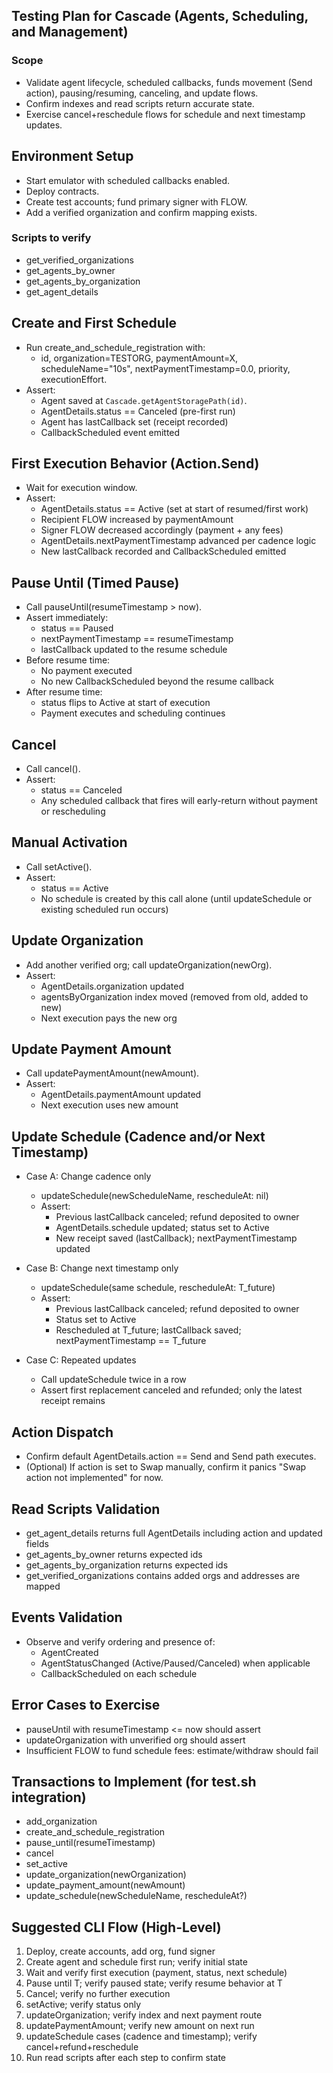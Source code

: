 ## Testing Plan for Cascade (Agents, Scheduling, and Management)

### Scope

- Validate agent lifecycle, scheduled callbacks, funds movement (Send action), pausing/resuming, canceling, and update flows.
- Confirm indexes and read scripts return accurate state.
- Exercise cancel+reschedule flows for schedule and next timestamp updates.

## Environment Setup

- Start emulator with scheduled callbacks enabled.
- Deploy contracts.
- Create test accounts; fund primary signer with FLOW.
- Add a verified organization and confirm mapping exists.

### Scripts to verify

- get_verified_organizations
- get_agents_by_owner
- get_agents_by_organization
- get_agent_details

## Create and First Schedule

- Run create_and_schedule_registration with:
  - id, organization=TESTORG, paymentAmount=X, scheduleName="10s", nextPaymentTimestamp=0.0, priority, executionEffort.
- Assert:
  - Agent saved at `Cascade.getAgentStoragePath(id)`.
  - AgentDetails.status == Canceled (pre-first run)
  - Agent has lastCallback set (receipt recorded)
  - CallbackScheduled event emitted

## First Execution Behavior (Action.Send)

- Wait for execution window.
- Assert:
  - AgentDetails.status == Active (set at start of resumed/first work)
  - Recipient FLOW increased by paymentAmount
  - Signer FLOW decreased accordingly (payment + any fees)
  - AgentDetails.nextPaymentTimestamp advanced per cadence logic
  - New lastCallback recorded and CallbackScheduled emitted

## Pause Until (Timed Pause)

- Call pauseUntil(resumeTimestamp > now).
- Assert immediately:
  - status == Paused
  - nextPaymentTimestamp == resumeTimestamp
  - lastCallback updated to the resume schedule
- Before resume time:
  - No payment executed
  - No new CallbackScheduled beyond the resume callback
- After resume time:
  - status flips to Active at start of execution
  - Payment executes and scheduling continues

## Cancel

- Call cancel().
- Assert:
  - status == Canceled
  - Any scheduled callback that fires will early-return without payment or rescheduling

## Manual Activation

- Call setActive().
- Assert:
  - status == Active
  - No schedule is created by this call alone (until updateSchedule or existing scheduled run occurs)

## Update Organization

- Add another verified org; call updateOrganization(newOrg).
- Assert:
  - AgentDetails.organization updated
  - agentsByOrganization index moved (removed from old, added to new)
  - Next execution pays the new org

## Update Payment Amount

- Call updatePaymentAmount(newAmount).
- Assert:
  - AgentDetails.paymentAmount updated
  - Next execution uses new amount

## Update Schedule (Cadence and/or Next Timestamp)

- Case A: Change cadence only
  - updateSchedule(newScheduleName, rescheduleAt: nil)
  - Assert:
    - Previous lastCallback canceled; refund deposited to owner
    - AgentDetails.schedule updated; status set to Active
    - New receipt saved (lastCallback); nextPaymentTimestamp updated

- Case B: Change next timestamp only

  - updateSchedule(same schedule, rescheduleAt: T_future)
  - Assert:
    - Previous lastCallback canceled; refund deposited to owner
    - Status set to Active
    - Rescheduled at T_future; lastCallback saved; nextPaymentTimestamp == T_future

- Case C: Repeated updates
  - Call updateSchedule twice in a row
  - Assert first replacement canceled and refunded; only the latest receipt remains

## Action Dispatch

- Confirm default AgentDetails.action == Send and Send path executes.
- (Optional) If action is set to Swap manually, confirm it panics "Swap action not implemented" for now.

## Read Scripts Validation

- get_agent_details returns full AgentDetails including action and updated fields
- get_agents_by_owner returns expected ids
- get_agents_by_organization returns expected ids
- get_verified_organizations contains added orgs and addresses are mapped

## Events Validation

- Observe and verify ordering and presence of:
  - AgentCreated
  - AgentStatusChanged (Active/Paused/Canceled) when applicable
  - CallbackScheduled on each schedule

## Error Cases to Exercise

- pauseUntil with resumeTimestamp <= now should assert
- updateOrganization with unverified org should assert
- Insufficient FLOW to fund schedule fees: estimate/withdraw should fail

## Transactions to Implement (for test.sh integration)

- add_organization
- create_and_schedule_registration
- pause_until(resumeTimestamp)
- cancel
- set_active
- update_organization(newOrganization)
- update_payment_amount(newAmount)
- update_schedule(newScheduleName, rescheduleAt?)

## Suggested CLI Flow (High-Level)

1) Deploy, create accounts, add org, fund signer
2) Create agent and schedule first run; verify initial state
3) Wait and verify first execution (payment, status, next schedule)
4) Pause until T; verify paused state; verify resume behavior at T
5) Cancel; verify no further execution
6) setActive; verify status only
7) updateOrganization; verify index and next payment route
8) updatePaymentAmount; verify new amount on next run
9) updateSchedule cases (cadence and timestamp); verify cancel+refund+reschedule
10) Run read scripts after each step to confirm state


